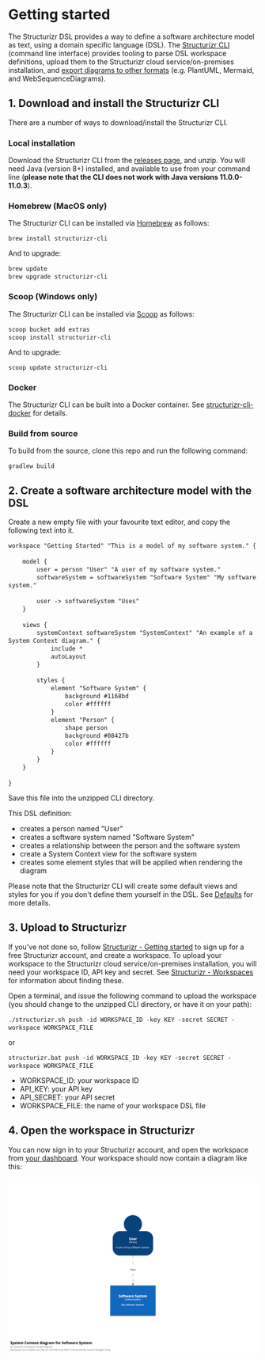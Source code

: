 # Getting started

The Structurizr DSL provides a way to define a software architecture model as text, using a domain specific language (DSL). The [Structurizr CLI](https://github.com/structurizr/cli) (command line interface) provides tooling to parse DSL workspace definitions, upload them to the Structurizr cloud service/on-premises installation, and [export diagrams to other formats](export.md) (e.g. PlantUML, Mermaid, and WebSequenceDiagrams).

## 1. Download and install the Structurizr CLI

There are a number of ways to download/install the Structurizr CLI.

### Local installation

Download the Structurizr CLI from the [releases page](https://github.com/structurizr/cli/releases), and unzip. You will need Java (version 8+) installed, and available to use from your command line (__please note that the CLI does not work with Java versions 11.0.0-11.0.3__).

### Homebrew (MacOS only)

The Structurizr CLI can be installed via [Homebrew](https://brew.sh) as follows:

```
brew install structurizr-cli
```

And to upgrade:

```
brew update
brew upgrade structurizr-cli
```

### Scoop (Windows only)

The Structurizr CLI can be installed via [Scoop](https://scoop.sh) as follows:

```
scoop bucket add extras
scoop install structurizr-cli
```

And to upgrade:

```
scoop update structurizr-cli
```

### Docker

The Structurizr CLI can be built into a Docker container. See [structurizr-cli-docker](https://github.com/leopoldodonnell/structurizr-cli-docker) for details.

### Build from source

To build from the source, clone this repo and run the following command:

```
gradlew build
```

## 2. Create a software architecture model with the DSL

Create a new empty file with your favourite text editor, and copy the following text into it.

```
workspace "Getting Started" "This is a model of my software system." {

    model {
        user = person "User" "A user of my software system."
        softwareSystem = softwareSystem "Software System" "My software system."

        user -> softwareSystem "Uses"
    }

    views {
        systemContext softwareSystem "SystemContext" "An example of a System Context diagram." {
            include *
            autoLayout
        }

        styles {
            element "Software System" {
                background #1168bd
                color #ffffff
            }
            element "Person" {
                shape person
                background #08427b
                color #ffffff
            }
        }
    }
    
}
```

Save this file into the unzipped CLI directory.

This DSL definition:

- creates a person named "User"
- creates a software system named "Software System"
- creates a relationship between the person and the software system
- create a System Context view for the software system
- creates some element styles that will be applied when rendering the diagram

Please note that the Structurizr CLI will create some default views and styles for you if you don't define them yourself in the DSL. See [Defaults](docs/defaults.md) for more details.

## 3. Upload to Structurizr

If you've not done so, follow [Structurizr - Getting started](https://structurizr.com/help/getting-started) to sign up for a free Structurizr account, and create a workspace. To upload your workspace to the Structurizr cloud service/on-premises installation, you will need your workspace ID, API key and secret. See [Structurizr - Workspaces](https://structurizr.com/help/workspaces) for information about finding these.

Open a terminal, and issue the following command to upload the workspace (you should change to the unzipped CLI directory, or have it on your path):

```
./structurizr.sh push -id WORKSPACE_ID -key KEY -secret SECRET -workspace WORKSPACE_FILE
```

or

```
structurizr.bat push -id WORKSPACE_ID -key KEY -secret SECRET -workspace WORKSPACE_FILE
```

- WORKSPACE_ID: your workspace ID
- API_KEY: your API key
- API_SECRET: your API secret
- WORKSPACE_FILE: the name of your workspace DSL file

## 4. Open the workspace in Structurizr

You can now sign in to your Structurizr account, and open the workspace from [your dashboard](https://structurizr.com/dashboard). Your workspace should now contain a diagram like this:

![Getting started](images/getting-started.png)